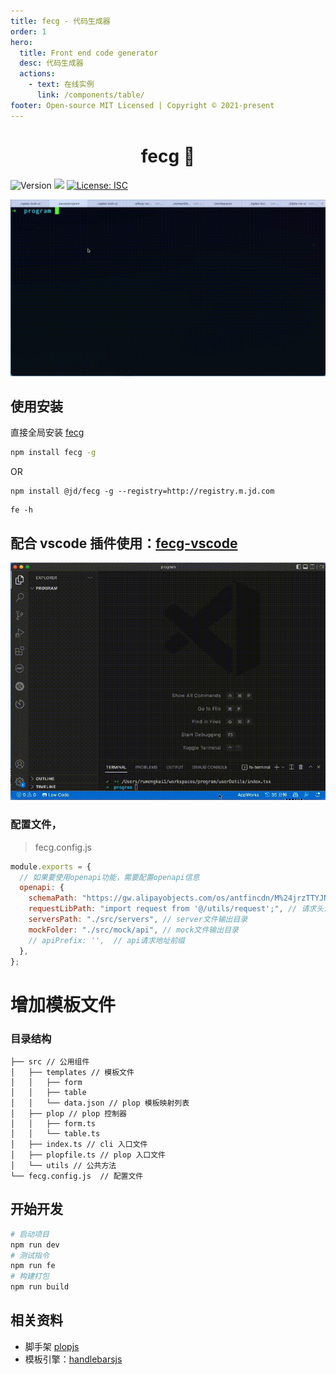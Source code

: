 ```yaml
---
title: fecg - 代码生成器
order: 1
hero:
  title: Front end code generator
  desc: 代码生成器
  actions:
    - text: 在线实例
      link: /components/table/
footer: Open-source MIT Licensed | Copyright © 2021-present
---
```


<h1 align="center">fecg 🚀</h1>
<p>
  <img alt="Version" src="https://img.shields.io/badge/version-0.0.3-blue.svg"/>
  <img src="https://img.shields.io/badge/node-%3E%3D12.20-blue.svg" />
  <a href="#" target="_blank">
    <img alt="License: ISC" src="https://img.shields.io/badge/License-ISC-yellow.svg" />
  </a>
</p>

![](https://raw.githubusercontent.com/rumengkai/fecg/main/public/use_demo.gif)

## 使用安装

直接全局安装 [fecg](https://www.npmjs.com/package/fecg)

```sh
npm install fecg -g
```

OR

```
npm install @jd/fecg -g --registry=http://registry.m.jd.com
```

```
fe -h
```

## 配合 vscode 插件使用：[fecg-vscode](https://marketplace.visualstudio.com/items?itemName=rumengkai.fecg)

![](https://raw.githubusercontent.com/rumengkai/fecg/main/public/use_demo_vscode.gif)

### 配置文件，

> fecg.config.js

```js
module.exports = {
  // 如果要使用openapi功能，需要配置openapi信息
  openapi: {
    schemaPath: "https://gw.alipayobjects.com/os/antfincdn/M%24jrzTTYJN/oneapi.json", // schema 地址
    requestLibPath: "import request from '@/utils/request';", // 请求头设置
    serversPath: "./src/servers", // server文件输出目录
    mockFolder: "./src/mock/api", // mock文件输出目录
    // apiPrefix: '',  // api请求地址前缀
  },
};
```

# 增加模板文件

### 目录结构

```
├── src // 公用组件
│   ├── templates // 模板文件
│   │   ├── form
│   │   ├── table
│   │   └── data.json // plop 模板映射列表
│   ├── plop // plop 控制器
│   │   ├── form.ts
│   │   └── table.ts
│   ├── index.ts // cli 入口文件
│   ├── plopfile.ts // plop 入口文件
│   └── utils // 公共方法
└── fecg.config.js  // 配置文件
```

## 开始开发

```sh
# 启动项目
npm run dev
# 测试指令
npm run fe
# 构建打包
npm run build
```

## 相关资料

- 脚手架 [plopjs](https://plopjs.com/)
- 模板引擎：[handlebarsjs](https://handlebarsjs.com/zh/)
